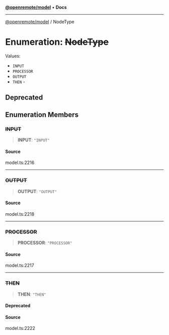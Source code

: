 [**@openremote/model**](../README.md) • **Docs**

***

[@openremote/model](../globals.md) / NodeType

# Enumeration: ~~NodeType~~

Values:
- `INPUT`
- `PROCESSOR`
- `OUTPUT`
- `THEN` -

## Deprecated

## Enumeration Members

### ~~INPUT~~

> **INPUT**: `"INPUT"`

#### Source

model.ts:2216

***

### ~~OUTPUT~~

> **OUTPUT**: `"OUTPUT"`

#### Source

model.ts:2218

***

### ~~PROCESSOR~~

> **PROCESSOR**: `"PROCESSOR"`

#### Source

model.ts:2217

***

### ~~THEN~~

> **THEN**: `"THEN"`

#### Deprecated

#### Source

model.ts:2222
